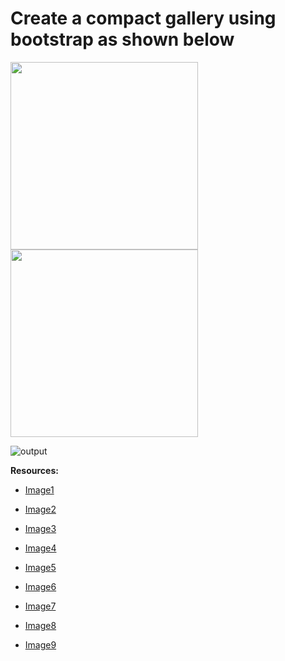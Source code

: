 # Create a compact gallery using bootstrap as shown below

<img src='https://storage.googleapis.com/acciojob-open-file-collections/output.png' height=300/>

<img src='https://storage.googleapis.com/acciojob-open-file-collections/gallery_onclick.png' height=300/>

![output](https://storage.googleapis.com/acciojob-open-file-collections/Screen_Recording_2023-02-27_at_11_42_28_AM_AdobeExpress.gif)

**Resources:**

- <a href='https://storage.googleapis.com/acciojob-open-file-collections/image1.jpg'>Image1</a>

- <a href='https://storage.googleapis.com/acciojob-open-file-collections/image2.jpg'>Image2</a>

- <a href='https://storage.googleapis.com/acciojob-open-file-collections/image3.jpg'>Image3</a>

- <a href='https://storage.googleapis.com/acciojob-open-file-collections/image4.jpg'>Image4</a>

- <a href='https://storage.googleapis.com/acciojob-open-file-collections/image5.jpg'>Image5</a>

- <a href='https://storage.googleapis.com/acciojob-open-file-collections/image6.jpg'>Image6</a>

- <a href='https://storage.googleapis.com/acciojob-open-file-collections/image7.jpg'>Image7</a>

- <a href='https://storage.googleapis.com/acciojob-open-file-collections/image8.jpg'>Image8</a>

- <a href='https://storage.googleapis.com/acciojob-open-file-collections/image9.jpg'>Image9</a>
